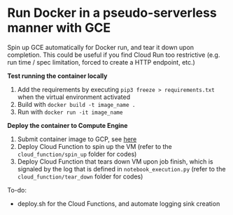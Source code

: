 # Run Docker in a pseudo-serverless manner with GCE
Spin up GCE automatically for Docker run, and tear it down upon completion. This could be useful if you find Cloud Run too restrictive (e.g. run time / spec limitation, forced to create a HTTP endpoint, etc.)

<b>Test running the container locally</b>
1. Add the requirements by executing ```pip3 freeze > requirements.txt``` when the virtual environment activated
2. Build with ```docker build -t image_name .```
3. Run with ```docker run -it image_name```

<b>Deploy the container to Compute Engine</b>
1. Submit container image to GCP, see <a href="https://cloud.google.com/build/docs/building/build-containers#use-dockerfile">here</a>
2. Deploy Cloud Function to spin up the VM (refer to the ```cloud_function/spin_up``` folder for codes)
3. Deploy Cloud Function that tears down VM upon job finish, which is signaled by the log that is defined in ```notebook_execution.py``` (refer to the ```cloud_function/tear_down``` folder for codes)

To-do:
- deploy.sh for the Cloud Functions, and automate logging sink creation
